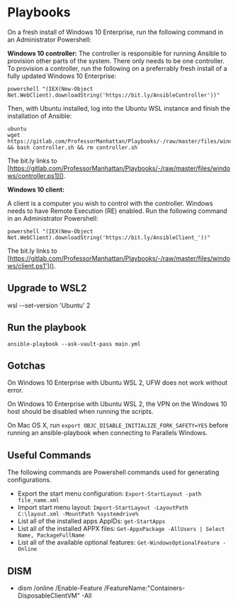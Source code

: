 # Playbooks
On a fresh install of Windows 10 Enterprise, run the following command in an Administrator Powershell:

**Windows 10 controller:**
The controller is responsible for running Ansible to provision other parts of the system. There only needs to be one controller. To provision a controller, run the following on a preferrably fresh install of a fully updated Windows 10 Enterprise:
```
powershell "(IEX(New-Object Net.WebClient).downloadString('https://bit.ly/AnsibleController'))"
```
Then, with Ubuntu installed, log into the Ubuntu WSL instance and finish the installation of Ansible:
```
ubuntu
wget https://gitlab.com/ProfessorManhattan/Playbooks/-/raw/master/files/windows/controller.sh && bash controller.sh && rm controller.sh
```

The bit.ly links to [https://gitlab.com/ProfessorManhattan/Playbooks/-/raw/master/files/windows/controller.ps1]().

**Windows 10 client:**

A client is a computer you wish to control with the controller. Windows needs to have Remote Execution (RE) enabled. Run the following command in an Administrator Powershell:

```
powershell "(IEX(New-Object Net.WebClient).downloadString('https://bit.ly/AnsibleClient_'))"
```

The bit.ly links to [https://gitlab.com/ProfessorManhattan/Playbooks/-/raw/master/files/windows/client.ps1']().

## Upgrade to WSL2

wsl --set-version 'Ubuntu' 2

## Run the playbook

```
ansible-playbook --ask-vault-pass main.yml
```

## Gotchas

On Windows 10 Enterprise with Ubuntu WSL 2, UFW does not work without error.

On Windows 10 Enterprise with Ubuntu WSL 2, the VPN on the Windows 10 host should be disabled when running the scripts.

On Mac OS X, run `export OBJC_DISABLE_INITIALIZE_FORK_SAFETY=YES` before running an ansible-playbook when connecting to Parallels Windows.

## Useful Commands

The following commands are Powershell commands used for generating configurations.

* Export the start menu configuration: `Export-StartLayout -path file_name.xml`
* Import start menu layout: `Import-StartLayout -LayoutPath C:\layout.xml -MountPath %systemdrive%`
* List all of the installed apps AppIDs: `get-StartApps`
* List all of the installed APPX files: `Get-AppxPackage -AllUsers | Select Name, PackageFullName`
* List all of the available optional features: `Get-WindowsOptionalFeature -Online`

## DISM

* dism /online /Enable-Feature /FeatureName:"Containers-DisposableClientVM" -All